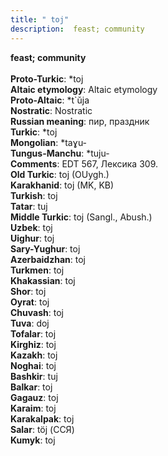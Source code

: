 ```yaml
---
title: " toj"
description:  feast; community
---
```

<p data-pagefind-weight="0.5">
<strong> feast; community</strong><br><br>
<strong>Proto-Turkic</strong>:  *toj<br>
<strong>Altaic etymology</strong>:  Altaic etymology<br>
<strong> Proto-Altaic</strong>:  *t`ŭja<br>
<strong>Nostratic</strong>:  Nostratic<br>
<strong>Russian meaning</strong>:  пир, праздник<br>
<strong>Turkic</strong>:  *toj<br>
<strong>Mongolian</strong>:  *taɣu-<br>
<strong>Tungus-Manchu</strong>:  *tuju-<br>
<strong>Comments</strong>:  EDT 567, Лексика 309.<br>
<strong>Old Turkic</strong>:  toj (OUygh.)<br>
<strong>Karakhanid</strong>:  toj (MK, KB)<br>
<strong>Turkish</strong>:  toj<br>
<strong>Tatar</strong>:  tuj<br>
<strong>Middle Turkic</strong>:  toj (Sangl., Abush.)<br>
<strong>Uzbek</strong>:  tọj<br>
<strong>Uighur</strong>:  toj<br>
<strong>Sary-Yughur</strong>:  toj<br>
<strong>Azerbaidzhan</strong>:  toj<br>
<strong>Turkmen</strong>:  toj<br>
<strong>Khakassian</strong>:  toj<br>
<strong>Shor</strong>:  toj<br>
<strong>Oyrat</strong>:  toj<br>
<strong>Chuvash</strong>:  toj<br>
<strong>Tuva</strong>:  doj<br>
<strong>Tofalar</strong>:  toj<br>
<strong>Kirghiz</strong>:  toj<br>
<strong>Kazakh</strong>:  toj<br>
<strong>Noghai</strong>:  toj<br>
<strong>Bashkir</strong>:  tuj<br>
<strong>Balkar</strong>:  toj<br>
<strong>Gagauz</strong>:  toj<br>
<strong>Karaim</strong>:  toj<br>
<strong>Karakalpak</strong>:  toj<br>
<strong>Salar</strong>:  töj (ССЯ)<br>
<strong>Kumyk</strong>:  toj<br>

</p>
